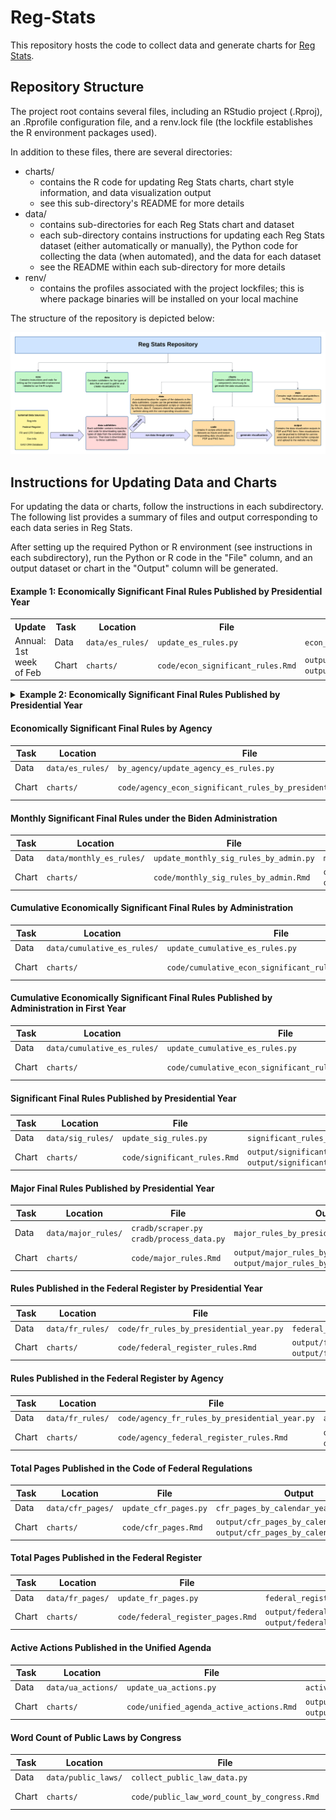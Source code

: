 # Reg-Stats

This repository hosts the code to collect data and generate charts for [Reg Stats](https://regulatorystudies.columbian.gwu.edu/reg-stats).

## Repository Structure

The project root contains several files, including an RStudio project (.Rproj), an .Rprofile configuration file, and a renv.lock file (the lockfile establishes the R environment packages used).

In addition to these files, there are several directories:

- charts/
  - contains the R code for updating Reg Stats charts, chart style information, and data visualization output
  - see this sub-directory's README for more details
- data/
  - contains sub-directories for each Reg Stats chart and dataset
  - each sub-directory contains instructions for updating each Reg Stats dataset (either automatically or manually), the Python code for collecting the data (when automated), and the data for each dataset
  - see the README within each sub-directory for more details
- renv/
  - contains the profiles associated with the project lockfiles; this is where package binaries will be installed on your local machine

The structure of the repository is depicted below:

![Map of Reg Stats Repository](charts/style/repo_map.png) 

## Instructions for Updating Data and Charts

For updating the data or charts, follow the instructions in each subdirectory. The following list provides a summary of
files and output corresponding to each data series in Reg Stats.

After setting up the required Python or R environment (see instructions in each subdirectory), run the Python or R code
in the "File" column, and an output dataset or chart in the "Output" column will be generated.

#### Example 1: Economically Significant Final Rules Published by Presidential Year
<table>
  <tr>
    <th>Update</th>
    <th>Task</th>
    <th>Location</th>
    <th>File</th>
    <th>Output</th>
  </tr>
  <tr>
    <td rowspan="2">Annual:<br/>1st week of Feb</td>
    <td>Data</td>
    <td><code>data/es_rules/</code></td>
    <td><code>update_es_rules.py</code></td>
    <td><code>econ_significant_rules_by_presidential_year.csv</code></td>
  </tr>
  <tr>
    <td>Chart</td>
    <td><code>charts/</code></td>
    <td><code>code/econ_significant_rules.Rmd</code></td>
    <td>
      <code>output/econ_significant_rules_published_by_presidential_year.pdf</code><br/>
      <code>output/econ_significant_rules_published_by_presidential_year.png</code>
    </td>
  </tr>
</table>

<details>
  <summary><strong>Example 2: Economically Significant Final Rules Published by Presidential Year</strong></summary>

  <br/>

  <table>
    <tr>
      <th>Update</th>
      <th>Task</th>
      <th>Location</th>
      <th>File</th>
      <th>Output</th>
    </tr>
    <tr>
      <td rowspan="2">Annual:<br/>1st week of Feb</td>
      <td>Data</td>
      <td><code>data/es_rules/</code></td>
      <td><code>update_es_rules.py</code></td>
      <td><code>econ_significant_rules_by_presidential_year.csv</code></td>
    </tr>
    <tr>
      <td>Chart</td>
      <td><code>charts/</code></td>
      <td><code>code/econ_significant_rules.Rmd</code></td>
      <td>
        <code>output/econ_significant_rules_published_by_presidential_year.pdf</code><br/>
        <code>output/econ_significant_rules_published_by_presidential_year.png</code>
      </td>
    </tr>
  </table>

</details>


#### Economically Significant Final Rules by Agency
| Task  | Location         | File | Output                                                                                                                                                      |
|-------|------------------| ---- |-------------------------------------------------------------------------------------------------------------------------------------------------------------|
| Data  | `data/es_rules/` | `by_agency/update_agency_es_rules.py` | `agency_econ_significant_rules_by_presidential_year.csv`                                                                                                    |
| Chart | `charts/`        | `code/agency_econ_significant_rules_by_presidential_year.Rmd` | `output/by_agency/[agency]_econ_significant_rules_by_presidential_year.pdf`<br/>`output/by_agency/[agency]_econ_significant_rules_by_presidential_year.png` |

#### Monthly Significant Final Rules under the Biden Administration
| Task  | Location                 | File | Output                                                                                                                                              |
|-------|--------------------------| ---- |-----------------------------------------------------------------------------------------------------------------------------------------------------|
| Data  | `data/monthly_es_rules/` | `update_monthly_sig_rules_by_admin.py` | `monthly_significant_rules_by_admin.csv`                                                                                          |
| Chart | `charts/`                | `code/monthly_sig_rules_by_admin.Rmd` | `output/monthly_significant_rules_biden.pdf`<br/>`output/monthly_significant_rules_biden.png` |

#### Cumulative Economically Significant Final Rules by Administration
| Task  | Location                 | File | Output                                                                                                                                              |
|-------|--------------------------| ---- |-----------------------------------------------------------------------------------------------------------------------------------------------------|
| Data  | `data/cumulative_es_rules/` | `update_cumulative_es_rules.py` | `cumulative_econ_significant_rules_by_presidential_month.csv`                                                                                          |
| Chart | `charts/`                | `code/cumulative_econ_significant_rules_by_admin.Rmd` | `output/cumulative_econ_significant_rules_by_presidential_month.pdf`<br/>`output/cumulative_econ_significant_rules_by_presidential_month.png` |

#### Cumulative Economically Significant Final Rules Published by Administration in First Year
| Task  | Location                 | File | Output                                                                                                                                              |
|-------|--------------------------| ---- |-----------------------------------------------------------------------------------------------------------------------------------------------------|
| Data  | `data/cumulative_es_rules/` | `update_cumulative_es_rules.py` | `cumulative_econ_significant_rules_by_presidential_month.csv`                                                                                          |
| Chart | `charts/`                | `code/cumulative_econ_significant_rules_first_year.Rmd` | `output/cumulative_econ_significant_rules_by_first_year.pdf`<br/>`output/cumulative_econ_significant_rules_by_first_year.png` |

#### Significant Final Rules Published by Presidential Year
| Task  | Location                | File | Output                                                                                                                                              |
|-------|-------------------------| ---- |-----------------------------------------------------------------------------------------------------------------------------------------------------|
| Data  | `data/sig_rules/` | `update_sig_rules.py` | `significant_rules_by_presidential_year.csv`                                                                                          |
| Chart | `charts/`         | `code/significant_rules.Rmd` | `output/significant_rules_by_presidential_year.pdf`<br/>`output/significant_rules_by_presidential_year.png` |

#### Major Final Rules Published by Presidential Year
| Task  | Location                | File | Output                                                                                                                                              |
|-------|-------------------------| ---- |-----------------------------------------------------------------------------------------------------------------------------------------------------|
| Data  | `data/major_rules/` | `cradb/scraper.py`<br/>`cradb/process_data.py` | `major_rules_by_presidential_year.csv`                                                                                          |
| Chart | `charts/`         | `code/major_rules.Rmd` | `output/major_rules_by_presidential_year.pdf`<br/>`output/major_rules_by_presidential_year.png` |

#### Rules Published in the Federal Register by Presidential Year
| Task  | Location                | File                                    | Output                                                                                                                                              |
|-------|-------------------------|-----------------------------------------|-----------------------------------------------------------------------------------------------------------------------------------------------------|
| Data  | `data/fr_rules/` | `code/fr_rules_by_presidential_year.py` | `federal_register_rules_by_presidential_year.csv`                                                                                          |
| Chart | `charts/`         | `code/federal_register_rules.Rmd`       | `output/federal_register_rules_by_presidential_year.pdf`<br/>`output/federal_register_rules_by_presidential_year.png` |

#### Rules Published in the Federal Register by Agency
| Task  | Location                | File                                    | Output                                                                                                                                                      |
|-------|-------------------------|-----------------------------------------|-------------------------------------------------------------------------------------------------------------------------------------------------------------|
| Data  | `data/fr_rules/` | `code/agency_fr_rules_by_presidential_year.py` | `agency_federal_register_rules_by_presidential_year.csv`                                                                                                           |
| Chart | `charts/`         | `code/agency_federal_register_rules.Rmd`       | `output/by_agency/[agency]_federal_register_rules_by_presidential_year.pdf`<br/>`output/by_agency/[agency]_federal_register_rules_by_presidential_year.png` |

#### Total Pages Published in the Code of Federal Regulations
| Task  | Location                | File                                    | Output                                                                                                                                              |
|-------|-------------------------|-----------------------------------------|-----------------------------------------------------------------------------------------------------------------------------------------------------|
| Data  | `data/cfr_pages/` | `update_cfr_pages.py` | `cfr_pages_by_calendar_year.csv`                                                                                          |
| Chart | `charts/`         | `code/cfr_pages.Rmd`       | `output/cfr_pages_by_calendar_year.pdf`<br/>`output/cfr_pages_by_calendar_year.png` |

#### Total Pages Published in the Federal Register
| Task  | Location                | File                              | Output                                                                                                                                              |
|-------|-------------------------|-----------------------------------|-----------------------------------------------------------------------------------------------------------------------------------------------------|
| Data  | `data/fr_pages/` | `update_fr_pages.py`              | `federal_register_pages_by_calendar_year.csv`                                                                                          |
| Chart | `charts/`         | `code/federal_register_pages.Rmd` | `output/federal_register_pages_by_calendar_year.pdf`<br/>`output/federal_register_pages_by_calendar_year.png` |

#### Active Actions Published in the Unified Agenda
| Task  | Location                | File                 | Output                                                                                                                                              |
|-------|-------------------------|----------------------|-----------------------------------------------------------------------------------------------------------------------------------------------------|
| Data  | `data/ua_actions/` | `update_ua_actions.py`           | `active_actions_by_unified_agenda.csv`                                                                                          |
| Chart | `charts/`         | `code/unified_agenda_active_actions.Rmd` | `output/active_actions_by_unified_agenda.pdf`<br/>`output/active_actions_by_unified_agenda.png` |

#### Word Count of Public Laws by Congress
| Task  | Location             | File                                          | Output                                                                 |
|-------|----------------------|-----------------------------------------------|------------------------------------------------------------------------|
| Data  | `data/public_laws/`  | `collect_public_law_data.py`                 | `public_law_word_count_by_congress.csv`                                |
| Chart | `charts/`            | `code/public_law_word_count_by_congress.Rmd` | `output/public_law_word_count_by_congress.pdf`<br/>`output/public_law_word_count_by_congress.png` |

